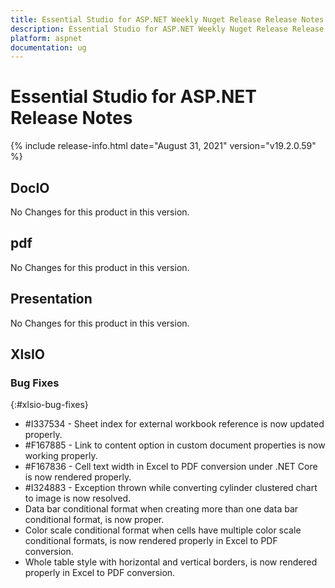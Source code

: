 ```yaml
---
title: Essential Studio for ASP.NET Weekly Nuget Release Release Notes  
description: Essential Studio for ASP.NET Weekly Nuget Release Release Notes  
platform: aspnet
documentation: ug
---
```


# Essential Studio for ASP.NET  Release Notes  

{% include release-info.html date="August 31, 2021"  version="v19.2.0.59" %}







## DocIO

No Changes for this product in this version.

[//]: # "Delete the contents of this file while new content is added."

## pdf

No Changes for this product in this version.

[//]: # "Delete the contents of this file while new content is added."

## Presentation

No Changes for this product in this version.

[//]: # "Delete the contents of this file while new content is added."

## XlsIO

### Bug Fixes
{:#xlsio-bug-fixes}

* \#I337534 - Sheet index for external workbook reference is now updated properly.
* \#F167885 - Link to content option in custom document properties is now working properly.
* \#F167836 - Cell text width in Excel to PDF conversion under .NET Core is now rendered properly.
* \#I324883 - Exception thrown while converting cylinder clustered chart to image is now resolved.
* Data bar conditional format when creating more than one data bar conditional format, is now proper.
* Color scale conditional format when cells have multiple color scale conditional formats, is now rendered properly in Excel to PDF conversion.
* Whole table style with horizontal and vertical borders, is now rendered properly in Excel to PDF conversion.
